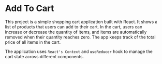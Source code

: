 # Add To Cart

This project is a simple shopping cart application built with React. It shows a list of products that users can add to their cart. In the cart, users can increase or decrease the quantity of items, and items are automatically removed when their quantity reaches zero. The app keeps track of the total price of all items in the cart.

The application uses `React's Context` and `useReducer` hook to manage the cart state across different components.
